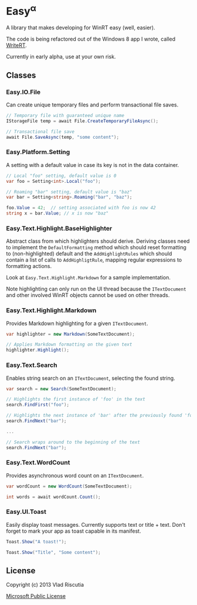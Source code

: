 Easy<sup>α</sup> 
====

A library that makes developing for WinRT easy (well, easier).

The code is being refactored out of the Windows 8 app I wrote, called
[WriteRT](http://vladris.com/writert).

Currently in early alpha, use at your own risk.

Classes
-------

### Easy.IO.File

Can create unique temporary files and perform transactional file saves.

```csharp
// Temporary file with guaranteed unique name
IStorageFile temp = await File.CreateTemporaryFileAsync();

// Transactional file save
await File.SaveAsync(temp, "some content");
```

### Easy.Platform.Setting

A setting with a default value in case its key is not in the data container.

```csharp
// Local "foo" setting, default value is 0
var foo = Setting<int>.Local("foo");

// Roaming "bar" setting, default value is "baz"
var bar = Setting<string>.Roaming("bar", "baz");

foo.Value = 42;  // setting associated with foo is now 42
string x = bar.Value; // x is now "baz"
```

### Easy.Text.Highlight.BaseHighlighter

Abstract class from which highlighters should derive. Deriving classes
need to implement the `DefaultFormatting` method which should reset
formatting to (non-highlighted) default and the `AddHighlightRules` which
should contain a list of calls to `AddHighligtRule`, mapping regular 
expressions to formatting actions.

Look at `Easy.Text.Highlight.Markdown` for a sample implementation.

Note highlighting can only run on the UI thread because the 
`ITextDocument` and other involved WinRT objects cannot be used on other 
threads.

### Easy.Text.Highlight.Markdown

Provides Markdown highlighting for a given `ITextDocument`.

```csharp
var highlighter = new Markdown(SomeTextDocument);

// Applies Markdown formatting on the given text
highlighter.Highlight();
```

### Easy.Text.Search

Enables string search on an `ITextDocument`, selecting the found string.

```csharp
var search = new Search(SomeTextDocument);

// Highlights the first instance of 'foo' in the text
search.FindFirst("foo"); 

// Highlights the next instance of 'bar' after the previously found 'foo'
search.FindNext("bar"); 

...

// Search wraps around to the beginning of the text
search.FindNext("bar"); 
```

### Easy.Text.WordCount

Provides asynchronous word count on an `ITextDocument`.

```csharp
var wordCount = new WordCount(SomeTextDocument);

int words = await wordCount.Count(); 
```

### Easy.UI.Toast

Easily display toast messages. Currently supports text or title + text.
Don't forget to mark your app as toast capable in its manifest.

```csharp
Toast.Show("A toast!");

Toast.Show("Title", "Some content");
```

License
-------

Copyright (c) 2013 Vlad Riscutia

[Microsoft Public License](http://opensource.org/licenses/ms-pl)
